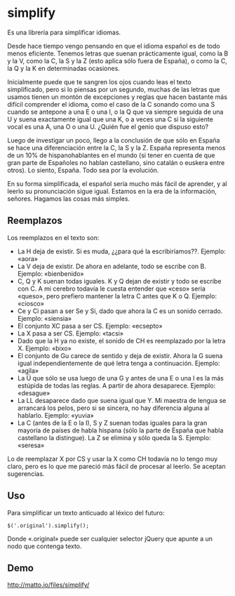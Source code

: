 # simplify

Es una librería para simplificar idiomas.

Desde hace tiempo vengo pensando en que el idioma español es de todo menos eficiente. Tenemos letras que suenan prácticamente igual, como la B y la V, como la C, la S y la Z (esto aplica sólo fuera de España), o como la C, la Q y la K en determinadas ocasiones.

Inicialmente puede que te sangren los ojos cuando leas el texto simplificado, pero si lo piensas por un segundo, muchas de las letras que usamos tienen un montón de excepciones y reglas que hacen bastante más difícil comprender el idioma, como el caso de la C sonando como una S cuando se antepone a una E o una I, o la Q que va siempre seguida de una U y suena exactamente igual que una K, o a veces una C si la siguiente vocal es una A, una O o una U. ¿Quién fue el genio que dispuso esto?

Luego de investigar un poco, llego a la conclusión de que sólo en España se hace una diferenciación entre la C, la S y la Z. España representa menos de un 10% de hispanohablantes en el mundo (si tener en cuenta de que gran parte de Españoles no hablan castellano, sino catalán o euskera entre otros). Lo siento, España. Todo sea por la evolución.

En su forma simplificada, el español sería mucho más fácil de aprender, y al leerlo su pronunciación sigue igual. Estamos en la era de la información, señores. Hagamos las cosas más simples.

## Reemplazos

Los reemplazos en el texto son:

- La H deja de existir. Si es muda, ¿¿para qué la escribiríamos??. Ejemplo: «aora»
- La V deja de existir. De ahora en adelante, todo se escribe con B. Ejemplo: «bienbenido»
- C, Q y K suenan todas iguales. K y Q dejan de existir y todo se escribe con C. A mi cerebro todavía le cuesta entender que «ceso» sería «queso», pero prefiero mantener la letra C antes que K o Q. Ejemplo: «ciosco»
- Ce y Ci pasan a ser Se y Si, dado que ahora la C es un sonido cerrado. Ejemplo: «siensia»
- El conjunto XC pasa a ser CS. Ejemplo: «ecsepto»
- La X pasa a ser CS. Ejemplo: «tacsi»
- Dado que la H ya no existe, el sonido de CH es reemplazado por la letra X. Ejemplo: «bixo»
- El conjunto de Gu carece de sentido y deja de existir. Ahora la G suena igual independientemente de qué letra tenga a continuación. Ejemplo: «agila»
- La Ü que sólo se usa luego de una G y antes de una E o una I es la más estúpida de todas las reglas. A partir de ahora desaparece. Ejemplo: «desague»
- La LL desaparece dado que suena igual que Y. Mi maestra de lengua se arrancará los pelos, pero si se sincera, no hay diferencia alguna al hablarlo. Ejemplo: «yuvia»
- La C (antes de la E o la I), S y Z suenan todas iguales para la gran mayoría de países de habla hispana (sólo la parte de España que habla castellano la distingue). La Z se elimina y sólo queda la S. Ejemplo: «seresa»

Lo de reemplazar X por CS y usar la X como CH todavía no lo tengo muy claro, pero es lo que me pareció más fácil de procesar al leerlo. Se aceptan sugerencias.

## Uso

Para simplificar un texto anticuado al léxico del futuro:

```
$('.original').simplify();
```

Donde «.original» puede ser cualquier selector jQuery que apunte a un nodo que contenga texto.

## Demo
http://matto.io/files/simplify/
